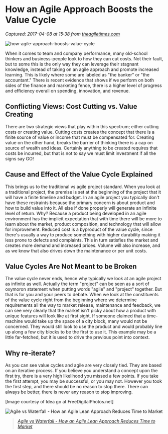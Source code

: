 # How an Agile Approach Boosts the Value Cycle

_Captured: 2017-04-08 at 15:38 from [theagiletimes.com](http://theagiletimes.com/how-agile-approach-boosts-value-cycle/)_

![how-agile-approach-boosts-value-cycle](https://i0.wp.com/theagiletimes.com/wp-content/uploads/2015/10/ID-10013381.jpg?resize=300%2C275)

When it comes to team and company performance, many old-school thinkers and business-people look to how they can cut costs. Not their fault, but to some this is the only way they can leverage their stagnant knowledge, instead of taking on an agile approach and promote increased learning. This is likely where some are labeled as "the banker" or "the accountant." There is recent evidence that shows if we perform on both sides of the finance and marketing fence, there is a higher level of progress and efficiency overall on spending, innovation, and revenue.

## Conflicting Views: Cost Cutting vs. Value Creating

There are two strategic views that play within this spectrum; either cutting costs or creating value. Cutting costs creates the concept that there is a finite source of value or income that must be compensated for. Creating value on the other hand, breaks the barrier of thinking there is a cap on source of wealth and ideas. Certainly anything to be created requires that costs be incurred, but that is not to say we must limit investment if all the signs say GO!

## Cause and Effect of the Value Cycle Explained

This brings us to the traditional vs agile project standard. When you look at a traditional project, the premise is set at the beginning of the project that it will have a finite timeline and budget. In an agile project you typically don't have these restraints because the primary concern is about product and how to build value into it. All else if done properly will generate an infinite level of return. Why? Because a product being developed in an agile environment has the implicit expectation that with time there will be more to learn about the market, product composition, and technology that will allow for improvement. Reduced cost is a byproduct of the value cycle, since there's usually a way to produce something with higher durability making it less prone to defects and complaints. This in turn satisfies the market and creates more demand and increased prices. Volume will also increase, and as we know that also drives down the maintenance or per unit costs.

## Value Cycles Are Not Meant to be Broken

The value cycle never ends, hence why typically we look at an agile project as infinite as well. Actually the term "project" can be seen as a sort of oxymoron statement when putting words "agile" and "project" together. But that is for you and your peers to debate. When we look at the constituents of the value cycle right from the beginning where we determine requirements all the way to market release, maintenance and feedback, we can see very clearly that the market isn't picky about how a product with unique features will look like at first sight. If someone claimed that a time-machine would take up the space of a city block, many would not be concerned. They would still look to use the product and would probably line up along a few city blocks to be the first to use it. This example may be a little far-fetched, but it is used to drive the previous point into context.

## Why re-iterate?

As you can see value cycles and agile are very closely tied. They are based on an iterative process. If you believe you understand a concept upon the first try, there is a very high likelihood you missed a few points. If you take the first attempt, you may be successful, or you may not. However you took the first step, and there should be no reason to stop there. There can always be better, there is never any reason to stop improving.

[Image courtesy of Idea go at FreeDigitalPhotos.net]

![Agile vs Waterfall - How an Agile Lean Approach Reduces Time to Market](https://i1.wp.com/theagiletimes.com/wp-content/uploads/2015/07/ID-100267571-150x150.jpg?resize=350%2C200)

> _[Agile vs Waterfall - How an Agile Lean Approach Reduces Time to Market](http://theagiletimes.com/agile-vs-waterfall-how-an-agile-lean-approach-reduces-time-to-market/)_
